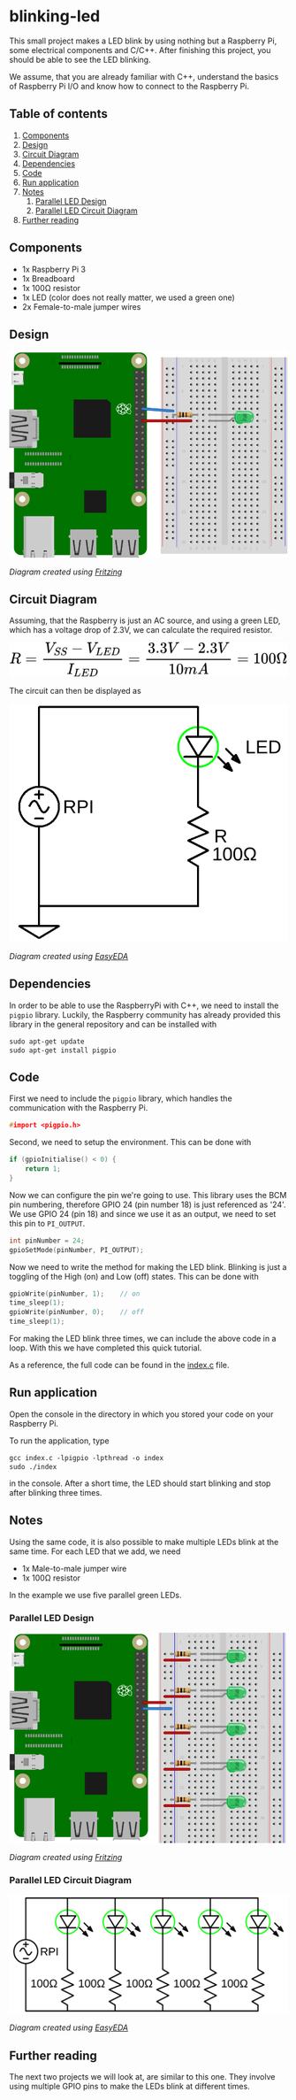 # blinking-led
This small project makes a LED blink by using nothing but a Raspberry Pi, some electrical components and
C/C++.
After finishing this project, you should be able to see the LED blinking.

We assume, that you are already familiar with C++, understand
the basics of Raspberry Pi I/O and know how to connect to the Raspberry Pi.

## Table of contents
1. [Components](#components)
2. [Design](#design)
3. [Circuit Diagram](#circuit-diagram)
4. [Dependencies](#dependencies)
5. [Code](#code)
6. [Run application](#run-application)
7. [Notes](#notes)
    1. [Parallel LED Design](#parallel-LED-design)
    2. [Parallel LED Circuit Diagram](#parallel-LED-circuit-diagram)
8. [Further reading](#further-reading)

## Components
- 1x Raspberry Pi 3
- 1x Breadboard
- 1x 100&Omega; resistor
- 1x LED (color does not really matter, we used a green one)
- 2x Female-to-male jumper wires

## Design
![Fritzing diagram of the blinking LED example](./images/raspberry_blinking_led.svg)

*Diagram created using [Fritzing](https://fritzing.org/home/)*

## Circuit Diagram
Assuming, that the Raspberry is just an AC source, and using a green LED, which has a voltage drop of 2.3V, we can
calculate the required resistor.

![Calculation of the blinking LED resistance](./images/resistance.equation.svg)

The circuit can then be displayed as

![Circuit diagram of the blinking LED example](./images/blinking_led.circuit.svg)

*Diagram created using [EasyEDA](https://easyeda.com/)*

## Dependencies
In order to be able to use the RaspberryPi with C++, we need to install the `pigpio` library.
Luckily, the Raspberry community has already provided this library in the general repository and can be installed with
```shell
sudo apt-get update
sudo apt-get install pigpio
```

## Code
First we need to include the `pigpio` library, which handles the communication with the Raspberry Pi.
```c
#import <pigpio.h>
``` 
Second, we need to setup the environment.
This can be done with
```c
if (gpioInitialise() < 0) {
    return 1;
}
```
Now we can configure the pin we're going to use.
This library uses the BCM pin numbering, therefore GPIO 24 (pin number 18) is just referenced as '24'.
We use GPIO 24 (pin 18) and since we use it as an output, we need to set this pin to `PI_OUTPUT`.
```c
int pinNumber = 24;
gpioSetMode(pinNumber, PI_OUTPUT);
``` 
Now we need to write the method for making the LED blink.
Blinking is just a toggling of the High (on) and Low (off) states.
This can be done with
```c
gpioWrite(pinNumber, 1);    // on
time_sleep(1);
gpioWrite(pinNumber, 0);    // off
time_sleep(1);
```
For making the LED blink three times, we can include the above code in a loop.
With this we have completed this quick tutorial.

As a reference, the full code can be found in the [index.c](./src/index.c) file.

## Run application
Open the console in the directory in which you stored your code on your Raspberry Pi.

To run the application, type
```shell script
gcc index.c -lpigpio -lpthread -o index
sudo ./index
```
in the console.
After a short time, the LED should start blinking and stop after blinking three times.

## Notes
Using the same code, it is also possible to make multiple LEDs blink at the same time.
For each LED that we add, we need

- 1x Male-to-male jumper wire
- 1x 100&Omega; resistor

In the example we use five parallel green LEDs.
### Parallel LED Design
![Fritzing diagram of the parallel LED example](./images/blinking_multiple_led.svg)

*Diagram created using [Fritzing](https://fritzing.org/home/)*

### Parallel LED Circuit Diagram
![Circuit diagram of the blinking LED example](./images/blinking_multiple_led.circuit.svg)

*Diagram created using [EasyEDA](https://easyeda.com/)*

## Further reading
The next two projects we will look at, are similar to this one.
They involve using multiple GPIO pins to make the LEDs blink at different times.
<!--
1. [Traffic Light](../traffic-light)
2. [Binary Counter](../binary-counter)
-->
